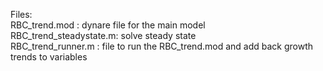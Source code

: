 Files:  
RBC_trend.mod :          dynare file for the main model  
RBC_trend_steadystate.m: solve steady state  
RBC_trend_runner.m :     file to run the RBC_trend.mod and add back growth trends to variables  
